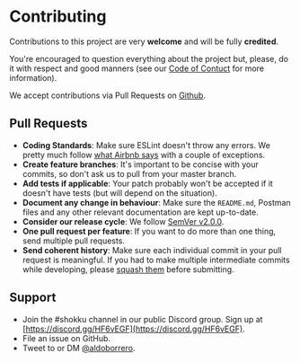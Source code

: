 # Contributing

Contributions to this project are very **welcome** and will be fully **credited**.

You're encouraged to question everything about the project but, please, do it with respect and good manners (see our [Code of Contuct](CODE_OF_CONDUCT.md) for more information).

We accept contributions via Pull Requests on [Github](https://github.com/ubiq/shokku).

## Pull Requests

- **Coding Standards**: Make sure ESLint doesn't throw any errors. We pretty much follow [what Airbnb says](https://github.com/airbnb/javascript) with a couple of exceptions.
- **Create feature branches**: It's important to be concise with your commits, so don't ask us to pull from your master branch.
- **Add tests if applicable**: Your patch probably won't be accepted if it doesn't have tests (but will depend on the situation).
- **Document any change in behaviour**: Make sure the `README.md`, Postman files and any other relevant documentation are kept up-to-date.
- **Consider our release cycle**: We follow [SemVer v2.0.0](http://semver.org/).
- **One pull request per feature**: If you want to do more than one thing, send multiple pull requests.
- **Send coherent history**: Make sure each individual commit in your pull request is meaningful. If you had to make multiple intermediate commits while developing, please [squash them](http://www.git-scm.com/book/en/v2/Git-Tools-Rewriting-History#Changing-Multiple-Commit-Messages) before submitting.

## Support

- Join the #shokku channel in our public Discord group. Sign up at [https://discord.gg/HF6vEGF](https://discord.gg/HF6vEGF).
- File an issue on GitHub.
- Tweet to or DM [@aldoborrero](https://twitter.com/aldoborrero).
